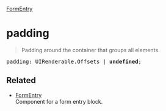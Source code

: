 [FormEntry](FormEntry.md)

# padding

> Padding around the container that groups all elements.

<pre class="docgen_signature">padding: UIRenderable.Offsets | <b>undefined</b>;</pre>

## Related

- [<!--{ref:class}-->FormEntry](FormEntry.md) \
    Component for a form entry block.
